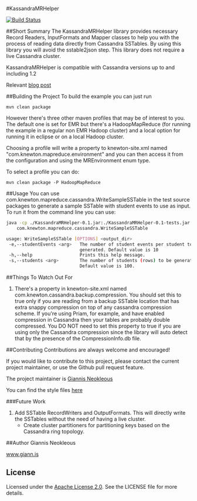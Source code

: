 #KassandraMRHelper

[![Build Status](https://travis-ci.org/Knewton/KassandraMRHelper.svg)](https://travis-ci.org/Knewton/KassandraMRHelper)

##Short Summary
The KassandraMRHelper library provides necessary Record Readers, InputFormats 
and Mapper classes to help you with the process of reading data directly from 
Cassandra SSTables. By using this library you will avoid the sstable2json step. 
This library does not require a live Cassandra cluster.

KassandraMRHelper is compatible with Cassandra versions up to and including 1.2

Relevant [blog post](http://www.knewton.com/tech/blog/2013/11/cassandra-and-hadoop-introducing-the-kassandramrhelper)

##Building the Project
To build the example you can just run

`mvn clean package`

However there's three other maven profiles that may be of interest to you. 
The default one is set for EMR but there's a HadoopMapReduce (for running the 
example in a regular non EMR Hadoop cluster) and a local option for running it 
in eclipse or on a local Hadoop cluster.

Choosing a profile will write a property to knewton-site.xml named 
"com.knewton.mapreduce.environment" and you can then access it from the 
configuration and using the MREnvironment enum type.

To select a profile you can do:

`mvn clean package -P HadoopMapReduce`

##Usage
You can use com.knewton.mapreduce.cassandra.WriteSampleSSTable in the test 
source packages to generate a sample SSTable with student events to use as 
input. To run it from the command line you can use:

```bash
java -cp ./KassandraMRHelper-0.1.jar:./KassandraMRHelper-0.1-tests.jar \
	com.knewton.mapreduce.cassandra.WriteSampleSSTable
```

```bash
usage: WriteSampleSSTable [OPTIONS] <output_dir>
 -e,--studentEvents <arg>   The number of student events per student to be
                            generated. Default value is 10
 -h,--help                  Prints this help message.
 -s,--students <arg>        The number of students (rows) to be generated.
                            Default value is 100.
```
##Things To Watch Out For
1.	There's a property in knewton-site.xml named com.knewton.cassandra.backup.compression. 
	You should set this to true only if you are reading from a backup SSTable
	location that has extra snappy compression on top of any cassandra compression
	scheme. If you're using Priam, for example, and have enabled compression in 
	Cassandra then your tables are probably double compressed. You DO NOT need to set
	this property to true if you are using only the Cassandra compression since the 
	library will auto detect that by the presence of the CompressionInfo.db file.

##Contributing
Contributions are always welcome and encouraged!

If you would like to contribute to this project, please contact the current
project maintainer, or use the Github pull request feature.

The project maintainer is [Giannis Neokleous](https://github.com/gneokleo)

You can find the style files [here](https://github.com/Knewton/KnewtonStyles)

###Future Work
1.  Add SSTable RecordWriters and OutputFormats. This will directly write the
    SSTables without the need of having a live cluster.
    * Create cluster partitioners for partitioning keys based on the
        Cassandra ring topology.

##Author
Giannis Neokleous		

www.giann.is

## License
Licensed under the [Apache License 2.0](http://www.apache.org/licenses/LICENSE-2.0.html). See the LICENSE file for more details.

